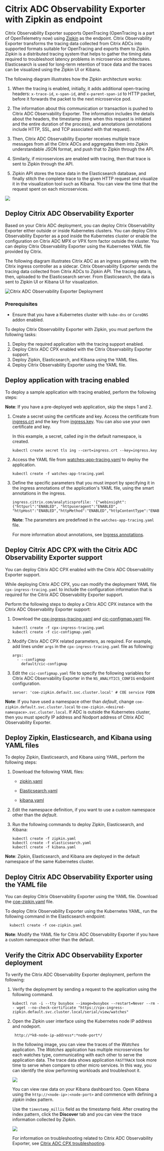 # Citrix ADC Observability Exporter with Zipkin as endpoint

Citrix Observability Exporter supports OpenTracing (OpenTracing is a part of OpenTelemetry now) using [Zipkin](https://zipkin.io/) as the endpoint. Citrix Observability Exporter transforms the tracing data collected from Citrix ADCs into supported formats suitable for OpenTracing and exports them to Zipkin. Zipkin is a distributed tracing system that helps to gather the timing data required to troubleshoot latency problems in microservice architectures. Elasticsearch is used for long-term retention of trace data and the traces can be visualized using the Zipkin UI or Kibana.

The following diagram illustrates how the Zipkin architecture works:

1. When the tracing is enabled, initially, it adds additional open-tracing headers: `x-trace-id`, `x-span-id`, and `x-parent-span-id` to HTTP packet, before it forwards the packet to the next microservice pod.

2. The information about this communication or transaction is pushed to Citrix ADC Observability Exporter. The information includes the details about the headers, the timestamp (time when this request is initiated and the entire duration of the process), and annotations (annotations include HTTP, SSL, and TCP associated with that request).

3. Then, Citrix ADC Observability Exporter receives multiple trace messages from all the Citrix ADCs and aggregates them into Zipkin understandable JSON format, and push that to Zipkin through the API.

4. Similarly, if microservices are enabled with tracing, then that trace is sent to Zipkin through the API.

5. Zipkin API stores the trace data in the Elasticsearch database, and finally stitch the complete trace to the given HTTP request and visualize it in the visualization tool such as Kibana. You can view the time that the request spent on each microservices.

![](media/coe-zipkin-architecture.png)

## Deploy Citrix ADC Observability Exporter

Based on your Citrix ADC deployment, you can deploy Citrix Observability Exporter either outside or inside Kubernetes clusters. You can deploy Citrix Observability Exporter as a pod inside the Kubernetes cluster or enable the configuration on Citrix ADC MPX or VPX form factor outside the cluster. You can deploy Citrix Observability Exporter using the Kubernetes YAML file provided by Citrix.

The following diagram illustrates Citrix ADC as an ingress gateway with the Citrix ingress controller as a sidecar. Citrix Observability Exporter sends the tracing data collected from Citrix ADCs to Zipkin API. The tracing data is, then, uploaded to the Elasticsearch server. From Elasticsearch, the data is sent to Zipkin UI or Kibana UI for visualization.

  ![Citrix ADC Observability Exporter Deployment](media/coe-zipkin-deployment.png)

### Prerequisites

  -  Ensure that you have a Kubernetes cluster with `kube-dns` or `CoreDNS` addon enabled.

To deploy Citrix Observability Exporter with Zipkin, you must perform the following tasks:

1. Deploy the required application with the tracing support enabled.
2. Deploy Citrix ADC CPX enabled with the Citrix Observability Exporter support.
3. Deploy Zipkin, Elasticsearch, and Kibana using the YAML files.
4. Deploy Citrix Observability Exporter using the YAML file.

## Deploy application with tracing enabled

To deploy a sample application with tracing enabled, perform the following steps:

**Note**: If you have a pre-deployed web application, skip the steps 1 and 2.

  1.  Create a secret using the certificate and key. Access the certificate from [ingress.crt](https://github.com/citrix/citrix-observability-exporter/blob/master/examples/ingress.crt) and the key from [ingress.key](https://github.com/citrix/citrix-observability-exporter/blob/master/examples/ingress.key). You can also use your own certificate and key.
  
      In this example, a secret, called *ing* in the default namespace, is created.

          kubectl create secret tls ing --cert=ingress.crt --key=ingress.key

  2.  Access the YAML file from [watches-app-tracing.yaml](https://raw.githubusercontent.com/citrix/citrix-observability-exporter/master/examples/tracing/watches-app-tracing.yaml) to deploy the application.

          kubectl create -f watches-app-tracing.yaml

  3.  Define the specific parameters that you must import by specifying it in the ingress annotations of the application's YAML file, using the smart annotations in the ingress.

          ingress.citrix.com/analyticsprofile: '{"webinsight": {"httpurl":"ENABLED", "httpuseragent":"ENABLED", "httpHost":"ENABLED","httpMethod":"ENABLED","httpContentType":"ENABLED"}}'

      **Note**: The parameters are predefined in the `watches-app-tracing.yaml` file.

      For more information about annotations, see [Ingress annotations](https://github.com/citrix/citrix-k8s-ingress-controller/blob/666d6267e5b09683740528c5e8dd46f16d7d16e0/docs/configure/annotations.md).

## Deploy Citrix ADC CPX with the Citrix ADC Observability Exporter support

You can deploy Citrix ADC CPX enabled with the Citrix ADC Observability Exporter support.

While deploying Citrix ADC CPX, you can modify the deployment YAML file `cpx-ingress-tracing.yaml` to include the configuration information that is required for the Citrix ADC Observability Exporter support.

Perform the following steps to deploy a Citrix ADC CPX instance with the Citrix ADC Observability Exporter support:

  1.  Download the [cpx-ingress-tracing.yaml](https://raw.githubusercontent.com/citrix/citrix-observability-exporter/master/examples/tracing/cpx-ingress-tracing.yaml) and [cic-configmap.yaml](https://raw.githubusercontent.com/citrix/citrix-observability-exporter/master/examples/elasticsearch/cic-configmap.yaml) file.

          kubectl create -f cpx-ingress-tracing.yaml
          kubectl create -f cic-configmap.yaml

  2.  Modify Citrix ADC CPX related parameters, as required. For example, add lines under `args` in the `cpx-ingress-tracing.yaml` file as following:

          args:
            - --configmap
              default/cic-configmap

  3.  Edit the `cic-configmap.yaml` file to specify the following variables for Citrix ADC Observability Exporter in the `NS_ANALYTICS_CONFIG` endpoint configuration.

          server: 'coe-zipkin.default.svc.cluster.local' # COE service FQDN
  
  **Note**: If you have used a namespace other than *default*, change `coe-zipkin.default.svc.cluster.local` to `coe-zipkin.<desired-namespace>.svc.cluster.local`. If ADC is outside the Kubernetes cluster, then you must specify IP address and Nodport address of Citrix ADC Observability Exporter.

## Deploy Zipkin, Elasticsearch, and Kibana using YAML files

  To deploy Zipkin, Elasticsearch, and Kibana using YAML, perform the following steps:

 1.  Download the following YAML files:
  
      - [zipkin.yaml](https://raw.githubusercontent.com/citrix/citrix-observability-exporter/master/examples/tracing/zipkin.yaml)

      - [Elasticsearch.yaml](https://raw.githubusercontent.com/citrix/citrix-observability-exporter/master/examples/elasticsearch/elasticsearch.yaml)

      - [kibana.yaml](https://raw.githubusercontent.com/citrix/citrix-observability-exporter/master/examples/elasticsearch/kibana.yaml)

  2.  Edit the namespace definition, if you want to use a custom namespace other than the *default*.

  3.  Run the following commands to deploy Zipkin, Elasticsearch, and Kibana:

          kubectl create -f zipkin.yaml
          kubectl create -f elasticsearch.yaml
          kubectl create -f kibana.yaml
  
  **Note**: Zipkin, Elasticsearch, and Kibana are deployed in the default namespace of the same Kubernetes cluster.

## Deploy Citrix ADC Observability Exporter using the YAML file

  You can deploy Citrix Observability Exporter using the YAML file. Download the [coe-zipkin.yaml](https://raw.githubusercontent.com/citrix/citrix-observability-exporter/master/examples/tracing/coe-zipkin.yaml) file.

  To deploy Citrix Observability Exporter using the Kubernetes YAML, run the following command in the Elasticsearch endpoint:
    
      kubectl create -f coe-zipkin.yaml

 **Note**: Modify the YAML file for Citrix ADC Observability Exporter if you have a custom namespace other than the default.
  
## Verify the Citrix ADC Observability Exporter deployment

To verify the Citrix ADC Observability Exporter deployment, perform the following:

  1.  Verify the deployment by sending a request to the application using the following command.

          kubectl run -i --tty busybox --image=busybox --restart=Never --rm -- wget --no-check-certificate "https://cpx-ingress-zipkin.default.svc.cluster.local/serial/view/watches"

  2.  Open the Zipkin user interface using the Kubernetes node IP address and nodeport.

           http://*k8-node-ip-address*:*node-port*/
  
       In the following image, you can view the traces of the *Watches* application. The *Watches* application has multiple microservices for each watches type, communicating with each other to serve the application data. The trace data shows application `FASTTRACK` took more time to serve when compare to other micro services. In this way, you can identify the slow performing  workloads and troubleshoot it.

        ![](media/ceo-zipkin-show-traces.png)
  
       You can view raw data on your Kibana dashboard too. Open Kibana using the `http://<node-ip>:<node-port>` and commence with defining a *zipkin* index pattern.
       
       Use the `timestamp_millis` field as the timestamp field. After creating the index pattern, click the **Discover** tab and you can view the trace information collected by Zipkin.

        ![](media/coe-zipkin-traces.png)

        For information on troubleshooting related to Citrix ADC Observability Exporter, see [Citrix ADC CPX troubleshooting](https://docs.citrix.com/en-us/citrix-adc-cpx/current-release/cpx-troubleshooting.html).